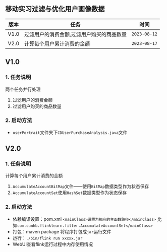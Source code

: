 ## 移动实习过滤与优化用户画像数据

| 版本   | 任务                    | 时间           |
|------|-----------------------|--------------|
| V1.0 | 过滤用户的消费金额,过滤用户购买的商品数量 | `2023-08-12` |
| V2.0 | 计算每个用户累计消费的金额         | `2023-08-17` |

## V1.0 

### 1. 任务说明
两个任务并行处理
1. 过滤用户的消费金额
2. 过滤用户购买的商品数量
### 2. 启动方法

- `userPortrait`文件夹下`CDUserPurchaseAnalysis.java`文件

## V2.0
### 1. 任务说明
计算每个用户累计消费的金额
1. `AccumulateAccountBitMap`文件——使用`BitMap`数据类型作为状态保存
2. `AccumulateAccountSet`使用`HashSet`数据类型作为状态保存
### 2. 启动方法
- 依赖编译设置：pom.xml `<mainClass>设置为相应的主函数路径</mainClass>` 比如`com.sunhb.flinklearn.filter.AccumulateAccountSet</mainClass>`
- 打包：maven package 将程序打包成`jar`运行文件
- 运行：`./bin/flink run xxxxx.jar`
- WebUI查看flink运行过程中内存使用情况
